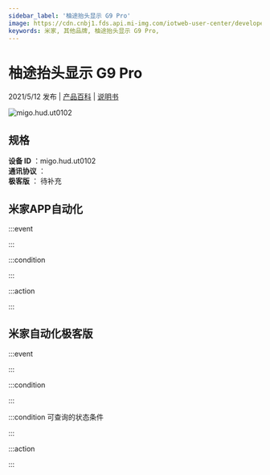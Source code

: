 ```yaml
---
sidebar_label: '柚途抬头显示 G9 Pro'
image: https://cdn.cnbj1.fds.api.mi-img.com/iotweb-user-center/developer_1679047955239wV69xQv6.png?GalaxyAccessKeyId=AKVGLQWBOVIRQ3XLEW&Expires=9223372036854775807&Signature=lItCgAi/w+Vd23VI6xzBbFVimIo=
keywords: 米家, 其他品牌, 柚途抬头显示 G9 Pro, 
---
```

# 柚途抬头显示 G9 Pro

2021/5/12 发布 | [产品百科](https://home.mi.com/webapp/content/baike/product/index.html?model=migo.hud.ut0102/) | [说明书](https://home.mi.com/views/introduction.html?model=migo.hud.ut0102&region=cn)

![migo.hud.ut0102](https://cdn.cnbj1.fds.api.mi-img.com/iotweb-user-center/developer_1679047955239wV69xQv6.png?GalaxyAccessKeyId=AKVGLQWBOVIRQ3XLEW&Expires=9223372036854775807&Signature=lItCgAi/w+Vd23VI6xzBbFVimIo=)

## 规格  
> 
**设备 ID** ：migo.hud.ut0102  
**通讯协议** ：  
**极客版**  ： 待补充 


## 米家APP自动化  

:::event  

:::

:::condition  

:::

:::action   

:::

## 米家自动化极客版  

:::event  

:::

:::condition  

:::

:::condition 可查询的状态条件  

:::

:::action  

:::

        
